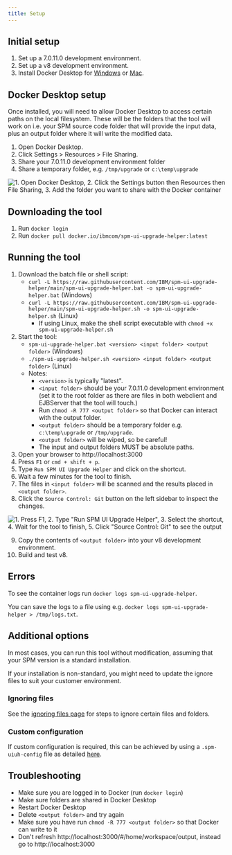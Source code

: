 ```yaml
---
title: Setup
---
```


## Initial setup

1. Set up a 7.0.11.0 development environment.
2. Set up a v8 development environment.
3. Install Docker Desktop for [Windows](https://docs.docker.com/docker-for-windows/install/) or [Mac](https://docs.docker.com/docker-for-mac/install/).

## Docker Desktop setup

Once installed, you will need to allow Docker Desktop to access certain paths on the local filesystem. These will be the folders that the tool will work on i.e. your SPM source code folder that will provide the input data, plus an output folder where it will write the modified data.

1. Open Docker Desktop.
2. Click Settings > Resources > File Sharing.
3. Share your 7.0.11.0 development environment folder
4. Share a temporary folder, e.g. `/tmp/upgrade` or `c:\temp\upgrade`

![1. Open Docker Desktop, 2. Click the Settings button then Resources then File Sharing, 3. Add the folder you want to share with the Docker container](../images/docker-volume-sharing.png "Docker volume sharing screenshot")

## Downloading the tool

1. Run `docker login`
2. Run `docker pull docker.io/ibmcom/spm-ui-upgrade-helper:latest`

## Running the tool

1. Download the batch file or shell script:
    - `curl -L https://raw.githubusercontent.com/IBM/spm-ui-upgrade-helper/main/spm-ui-upgrade-helper.bat -o spm-ui-upgrade-helper.bat` (Windows)
    - `curl -L https://raw.githubusercontent.com/IBM/spm-ui-upgrade-helper/main/spm-ui-upgrade-helper.sh -o spm-ui-upgrade-helper.sh` (Linux)
        - If using Linux, make the shell script executable with `chmod +x spm-ui-upgrade-helper.sh`
2. Start the tool:
    - `spm-ui-upgrade-helper.bat <version> <input folder> <output folder>` (Windows)
    - `./spm-ui-upgrade-helper.sh <version> <input folder> <output folder>` (Linux)
    - Notes:
        - `<version>` is typically "latest".
        - `<input folder>` should be your 7.0.11.0 development environment (set it to the root folder as there are files in both webclient and EJBServer that the tool will touch.)
        - Run `chmod -R 777 <output folder>` so that Docker can interact with the output folder.
        - `<output folder>` should be a temporary folder e.g. `c:\temp\upgrade` or `/tmp/upgrade`.
        - `<output folder>` will be wiped, so be careful!
        - The input and output folders MUST be absolute paths.
3. Open your browser to http://localhost:3000
4. Press `F1` or `cmd + shift + p`.
5. Type `Run SPM UI Upgrade Helper` and click on the shortcut.
6. Wait a few minutes for the tool to finish.
7. The files in `<input folder>` will be scanned and the results placed in `<output folder>`.
8.  Click the `Source Control: Git` button on the left sidebar to inspect the changes.

![1. Press F1, 2. Type "Run SPM UI Upgrade Helper", 3. Select the shortcut, 4. Wait for the tool to finish, 5. Click "Source Control: Git" to see the output](../images/upgrade-helper.gif "Running the UI Upgrade Helper tool")

9. Copy the contents of `<output folder>` into your v8 development environment.
10. Build and test v8.

## Errors

To see the container logs run `docker logs spm-ui-upgrade-helper`.

You can save the logs to a file using e.g. `docker logs spm-ui-upgrade-helper > /tmp/logs.txt`.

## Additional options

In most cases, you can run this tool without modification, assuming that your SPM version is a standard installation.

If your installation is non-standard, you might need to update the ignore files to suit your customer environment.

### Ignoring files

See the [ignoring files page](customer_ignores) for steps to ignore certain files and folders.

### Custom configuration

If custom configuration is required, this can be achieved by using a `.spm-uiuh-config` file as detailed [here](customer_configuration).

## Troubleshooting

- Make sure you are logged in to Docker (run `docker login`)
- Make sure folders are shared in Docker Desktop
- Restart Docker Desktop
- Delete `<output folder>` and try again
- Make sure you have run `chmod -R 777 <output folder>` so that Docker can write to it
- Don't refresh http://localhost:3000/#/home/workspace/output, instead go to http://localhost:3000
